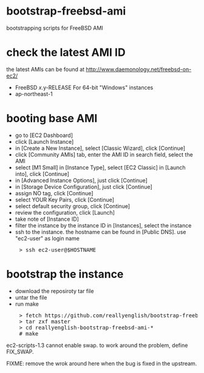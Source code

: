 bootstrap-freebsd-ami
=====================

bootstrapping scripts for FreeBSD AMI

check the latest AMI ID
=======================

the latest AMIs can be found at http://www.daemonology.net/freebsd-on-ec2/

* FreeBSD $x.$y-RELEASE For 64-bit "Windows" instances
* ap-northeast-1

booting base AMI
================

* go to [EC2 Dashboard]
* click [Launch Instance]
* in [Create a New Instance], select [Classic Wizard], click [Continue]
* click [Community AMIs] tab, enter the AMI ID in search field, select the AMI
* select [M1 Small] in [Instance Type], select [EC2 Classic] in [Launch into], click [Continue]
* in [Advanced Instance Options], just click [Continue]
* in [Storage Device Configuration], just click [Continue]
* assign NO tag, click [Continue]
* select YOUR Key Pairs, click [Continue]
* select default security group, click [Continue]
* review the configuration, click [Launch]
* take note of [Instance ID]
* filter the instance by the instance ID in [Instances], select the instance
* ssh to the instance. the hostname can be found in [Public DNS]. use "ec2-user" as login name

<pre>
    > ssh ec2-user@$HOSTNAME
</pre>

bootstrap the instance
======================

* download the reposiroty tar file
* untar the file
* run make

<pre>
    > fetch https://github.com/reallyenglish/bootstrap-freebsd-ami/tarball/master
    > tar zxf master
    > cd reallyenglish-bootstrap-freebsd-ami-*
    # make
</pre>

ec2-scripts-1.3 cannot enable swap. to work around the problem, define FIX_SWAP.

FIXME: remove the wrok around here when the bug is fixed in the upstream.
